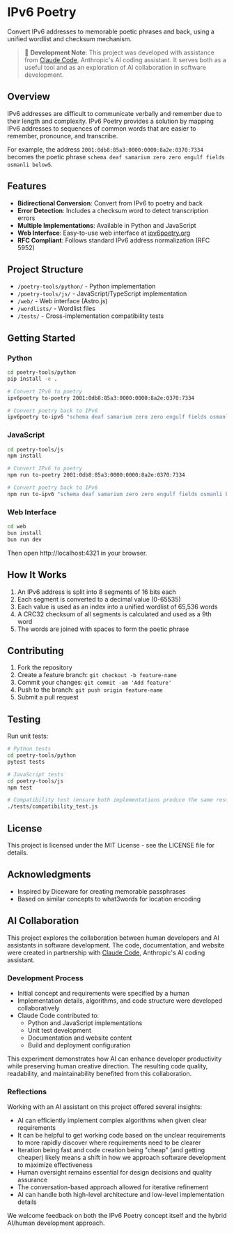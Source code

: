 # IPv6 Poetry

Convert IPv6 addresses to memorable poetic phrases and back, using a unified wordlist and checksum mechanism.

> 🤖 **Development Note**: This project was developed with assistance from [Claude Code](https://claude.ai/code), Anthropic's AI coding assistant. It serves both as a useful tool and as an exploration of AI collaboration in software development.

## Overview

IPv6 addresses are difficult to communicate verbally and remember due to their length and complexity. IPv6 Poetry provides a solution by mapping IPv6 addresses to sequences of common words that are easier to remember, pronounce, and transcribe.

For example, the address `2001:0db8:85a3:0000:0000:8a2e:0370:7334` becomes the poetic phrase `schema deaf samarium zero zero engulf fields osmanli below5`.

## Features

- **Bidirectional Conversion**: Convert from IPv6 to poetry and back
- **Error Detection**: Includes a checksum word to detect transcription errors
- **Multiple Implementations**: Available in Python and JavaScript
- **Web Interface**: Easy-to-use web interface at [ipv6poetry.org](https://ipv6poetry.org)
- **RFC Compliant**: Follows standard IPv6 address normalization (RFC 5952)

## Project Structure

- `/poetry-tools/python/` - Python implementation
- `/poetry-tools/js/` - JavaScript/TypeScript implementation
- `/web/` - Web interface (Astro.js)
- `/wordlists/` - Wordlist files
- `/tests/` - Cross-implementation compatibility tests

## Getting Started

### Python

```bash
cd poetry-tools/python
pip install -e .

# Convert IPv6 to poetry
ipv6poetry to-poetry 2001:0db8:85a3:0000:0000:8a2e:0370:7334

# Convert poetry back to IPv6
ipv6poetry to-ipv6 "schema deaf samarium zero zero engulf fields osmanli below5"
```

### JavaScript

```bash
cd poetry-tools/js
npm install

# Convert IPv6 to poetry
npm run to-poetry 2001:0db8:85a3:0000:0000:8a2e:0370:7334

# Convert poetry back to IPv6
npm run to-ipv6 "schema deaf samarium zero zero engulf fields osmanli below5"
```

### Web Interface

```bash
cd web
bun install
bun run dev
```

Then open http://localhost:4321 in your browser.

## How It Works

1. An IPv6 address is split into 8 segments of 16 bits each
2. Each segment is converted to a decimal value (0-65535)
3. Each value is used as an index into a unified wordlist of 65,536 words
4. A CRC32 checksum of all segments is calculated and used as a 9th word
5. The words are joined with spaces to form the poetic phrase

## Contributing

1. Fork the repository
2. Create a feature branch: `git checkout -b feature-name`
3. Commit your changes: `git commit -am 'Add feature'`
4. Push to the branch: `git push origin feature-name`
5. Submit a pull request

## Testing

Run unit tests:

```bash
# Python tests
cd poetry-tools/python
pytest tests

# JavaScript tests
cd poetry-tools/js
npm test

# Compatibility test (ensure both implementations produce the same results)
./tests/compatibility_test.js
```

## License

This project is licensed under the MIT License - see the LICENSE file for details.

## Acknowledgments

- Inspired by Diceware for creating memorable passphrases
- Based on similar concepts to what3words for location encoding

## AI Collaboration

This project explores the collaboration between human developers and AI assistants in software development. The code, documentation, and website were created in partnership with [Claude Code](https://claude.ai/code), Anthropic's AI coding assistant.

### Development Process

- Initial concept and requirements were specified by a human
- Implementation details, algorithms, and code structure were developed collaboratively
- Claude Code contributed to:
  - Python and JavaScript implementations
  - Unit test development
  - Documentation and website content
  - Build and deployment configuration

This experiment demonstrates how AI can enhance developer productivity while preserving human creative direction. The resulting code quality, readability, and maintainability benefited from this collaboration.

### Reflections

Working with an AI assistant on this project offered several insights:
- AI can efficiently implement complex algorithms when given clear requirements
- It can be helpful to get working code based on the unclear requirements to more rapidly discover where requirements need to be clearer
- Iteration being fast and code creation being "cheap" (and getting cheaper) likely means a shift in how we approach software development to maximize effectiveness
- Human oversight remains essential for design decisions and quality assurance
- The conversation-based approach allowed for iterative refinement
- AI can handle both high-level architecture and low-level implementation details

We welcome feedback on both the IPv6 Poetry concept itself and the hybrid AI/human development approach.